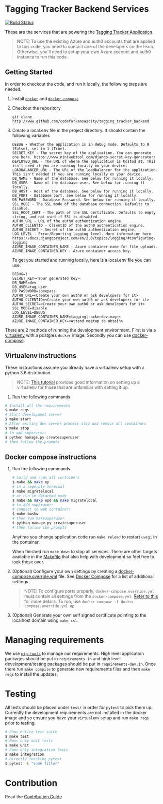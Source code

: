 # Tagging Tracker Backend Services

[![Build Status](https://travis-ci.org/codeforkansascity/tagging_tracker_backend.svg?branch=master)](https://travis-ci.org/codeforkansascity/tagging_tracker_backend)

These are the services that are powering the [Tagging Tracker Application](https://github.com/codeforkansascity/tagging-tracker).

> NOTE: To use the existing Azure and auth0 accounts that are applied to this code, you need to contact one of the developers on the team. Otherwise, you'll need to setup your own Azure account and auth0 instance to run this code.

## Getting Started

In order to checkout the code, and run it locally, the following steps are needed.

1. Install [`docker`](https://docs.docker.com/install/#support) and [`docker-compose`](https://docs.docker.com/compose/install/)

1. Checkout the repository

   ```
   git clone http://www.github.com/codeforkansascity/tagging_tracker_backend
   ```

1. Create a local.env file in the project directory. It should contain the following variables

   ```
   DEBUG - Whether the application is in debug mode. Defaults to 0 (False), set to 1 (True).
   SECRET_KEY - The secret key of the application. You can generate one here. https://www.miniwebtool.com/django-secret-key-generator/
   DEPLOYED_URL - The URL of where the application is hosted at. This isn't need if you are running locally on your device.
   LOADBALANCER_URL - The URL of the loadbalancer for the application. This isn't needed if you are running locally on your device.
   DB_NAME - Name of the database. See below for running it locally.
   DB_USER - Name of the database user. See below for running it locally.
   DB_HOST - Host of the database. See below for running it locally.
   DB_PORT - Database port. See below for running it locally.
   DB_PASSWORD - Database Password. See below for running it locally.
   SSL_MODE - The SSL mode of the database connection. Defaults to disable.
   SSL_ROOT_CERT - The path of the SSL certificate. Defaults to empty string, and not used if SSL is disabled.
   AUTH0_URL - URL of the auth0 authentication engine.
   AUTH0_CLIENTID - ClientID of the auth0 authentication engine.
   AUTH0_SECRET - Secret of the auth0 authentication engine.
   LOG_LEVEL - Error/Reporting logging level. More information here https://docs.djangoproject.com/en/2.0/topics/logging/#configuring-logging
   AZURE_IMAGE_CONTAINER_NAME - Azure container name for file uploads.
   AZURE_IMAGE_CONTAINER_KEY - Azure container access key.
   ```

   To get you started and running locally, here is a local.env file you can use.

   ```
   DEBUG=1
   SECRET_KEY=<Your generated key>
   DB_NAME=dev
   DB_USER=tag_user
   DB_PASSWORD=somepass
   AUTH0_URL=<Create your own auth0 or ask developers for it>
   AUTH0_CLIENTID=<Create your own auth0 or ask developers for it>
   AUTH0_SECRET=<Create your own auth0 or ask developers for it>
   SSL_MODE=disable
   LOG_LEVEL=DEBUG
   AZURE_IMAGE_CONTAINER_NAME=taggingtrackerdevimages
   AZURE_IMAGE_CONTAINER_KEY=<Attend meetup to obtain>
   ```

There are 2 methods of running the development environment. First is via a [virtualenv](#virtualenv-instructions) with a postgres `docker` image.
Secondly you can use [docker-compose](#docker-compose-instructions).

## Virtualenv instructions

These instructions assume you already have a virtualenv setup with a python 3.6 distribution.

>NOTE: [This tutorial](https://docs.python-guide.org/dev/virtualenvs/)
>provides good information on setting up a virtualenv for those that are
>unfamiliar with setting it up.

1. Run the following commands

```bash
# Install all the requirements
$ make reqs
# Start development server
$ make start
# After exiting dev server process stop and remove all containers
$ make stop
# to add superuser:
$ python manage.py createsuperuser
# then follow the prompts
```


## Docker compose instructions

1. Run the following commands

   ```bash
   # build and runs all containers
   $ make && make up
   # in a seperate terminal
   $ make migratelocal
   # or run in detached mode
   $ make && make upd && make migratelocal
   # to add superuser:
   # connect to web container:
   $ make bashw
   # then run makesuperuser
   $ python manage.py createsuperuser
   # then follow the prompts
   ```

   Anytime you change application code run `make reload` to restart `uwsgi` in the container.

   When finished run `make down` to stop all services. There are other targets available in the [Makefile](Makefile) that also help
   with development so feel free to look those over.

1. (Optional) Configure your own settings by creating a
  [docker-compose.override.yml](https://docs.docker.com/compose/extends/#understanding-multiple-compose-files)
  file. See
  [Docker Compose](https://docs.docker.com/compose/compose-file/) for a list
  of additional settings.

   > NOTE: To configure ports properly, `docker-compose.override.yml` must
 contain all settings from the `docker-compose.yml`.
 [Refer to this](https://stackoverflow.com/a/48863743) for more details. To
  run, use `docker-compose -f docker-compose.override.yml up`

1. (Optional) Generate your own self signed certificate pointing to the localhost domain using `make ssl`.

# Managing requirements

We use [`pip-tools`](https://github.com/jazzband/pip-tools) to manage our requirements. High level application packages should be
put in `requirements.in` and high level development/testing packages should be put in `requirements-dev.in`. Once there run
`make compile` to generate new requirements files and then `make reqs` to install the updates.

# Testing

All tests should be placed under `test/` in order for `pytest` to pick them up. Currently the development requirements
are not installed in the docker image and so ensure you have your `virtualenv` setup and run `make reqs` prior to testing.

```bash
# Runs entire test suite
$ make test
# Runs only unit tests
$ make unit
# Runs only integration tests
$ make integration
# Directly invoking pytest
$ pytest -k "some filter"
```

# Contribution

Read the [Contribution Guide](docs/CONTRIBUTING.md)
